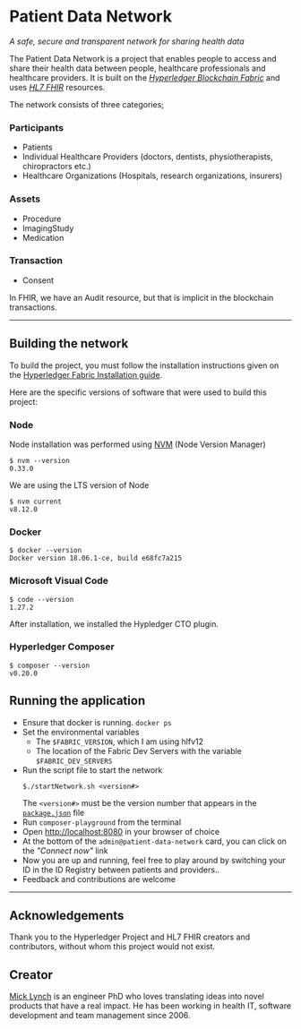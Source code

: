 # Patient Data Network
*A safe, secure and transparent network for sharing health data*

The Patient Data Network is a project that enables people to access and share their health data between people, healthcare professionals and healthcare providers. It is built on the _[Hyperledger Blockchain Fabric](https://www.hyperledger.org)_ and uses _[HL7 FHIR](https://www.hl7.org/fhir/)_ resources.

The network consists of three categories;

### Participants
* Patients 
* Individual Healthcare Providers (doctors, dentists, physiotherapists, chiropractors etc.)
* Healthcare Organizations (Hospitals, research organizations, insurers)

### Assets
* Procedure
* ImagingStudy
* Medication

### Transaction
* Consent


In FHIR, we have an Audit resource, but that is implicit in the blockchain transactions.

***

## Building the network

To build the project, you must follow the installation instructions given on the [Hyperledger Fabric Installation guide](https://hyperledger.github.io/composer/v0.19/installing/installing-index).

Here are the specific versions of software that were used to build this project:

### Node
Node installation was performed using [NVM](https://github.com/creationix/nvm) (Node Version Manager)
```{r, engine='bash', count_lines}
$ nvm --version
0.33.0
```
We are using the LTS version of Node
```{r, engine='bash', count_lines}
$ nvm current
v8.12.0
```
### Docker

```{r, engine='bash', count_lines}
$ docker --version
Docker version 18.06.1-ce, build e68fc7a215

```
### Microsoft Visual Code
```{r, engine='bash', count_lines}
$ code --version
1.27.2

```
After installation, we installed the Hypledger CTO plugin.

### Hyperledger Composer

```{r, engine='bash', count_lines}
$ composer --version
v0.20.0
```
## Running the application

* Ensure that docker is running. `docker ps`
* Set the environmental variables
    * The `$FABRIC_VERSION`, which I am using hlfv12 
    * The location of the Fabric Dev Servers with the variable `$FABRIC_DEV_SERVERS`
* Run the script file to start the network
    ```{r, engine='bash', count_lines}
    $./startNetwork.sh <version#>
    ```
    The ```<version#>``` must be the version number that appears in the [`package.json`](package.json) file 
* Run `composer-playground` from the terminal
* Open [http://localhost:8080](http://localhost:8080) in your browser of choice
* At the bottom of the `admin@patient-data-network` card, you can click on the _"Connect now"_ link
* Now you are up and running, feel free to play around by switching your ID in the ID Registry between patients and providers..
* Feedback and contributions are welcome

---

## Acknowledgements
Thank you to the Hyperledger Project and HL7 FHIR creators and contributors, without whom this project would not exist.

## Creator
[Mick Lynch](https://mlynch.redbrick.dcu.ie) is an engineer PhD who loves translating ideas into novel products that have a real impact. He has been working in health IT, software development and team management since 2006.